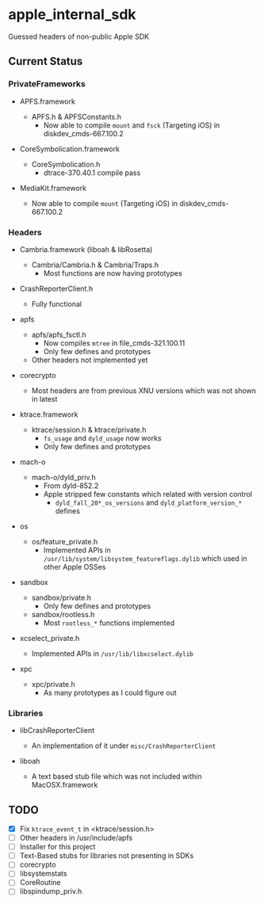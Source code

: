 # apple_internal_sdk
Guessed headers of non-public Apple SDK

## Current Status

### PrivateFrameworks

 - APFS.framework
    - APFS.h & APFSConstants.h
       - Now able to compile `mount` and `fsck` (Targeting iOS) in diskdev_cmds-667.100.2

 - CoreSymbolication.framework
    - CoreSymbolication.h
       - dtrace-370.40.1 compile pass

 - MediaKit.framework
    - Now able to compile `mount` (Targeting iOS) in diskdev_cmds-667.100.2

### Headers

 - Cambria.framework (liboah & libRosetta)
    - Cambria/Cambria.h & Cambria/Traps.h
       - Most functions are now having prototypes

 - CrashReporterClient.h
    - Fully functional

 - apfs
    - apfs/apfs_fsctl.h
       - Now compiles `mtree` in file_cmds-321.100.11
       - Only few defines and prototypes
    - Other headers not implemented yet

 - corecrypto
    - Most headers are from previous XNU versions which was not shown in latest

 - ktrace.framework
    - ktrace/session.h & ktrace/private.h
       - `fs_usage` and `dyld_usage` now works
       - Only few defines and prototypes

 - mach-o
    - mach-o/dyld_priv.h
       - From dyld-852.2
       - Apple stripped few constants which related with version control
          - `dyld_fall_20*_os_versions` and `dyld_platform_version_*` defines

 - os
    - os/feature_private.h
       - Implemented APIs in `/usr/lib/system/libsystem_featureflags.dylib` which used in other Apple OSSes

 - sandbox
    - sandbox/private.h
       - Only few defines and prototypes
    - sandbox/rootless.h
       - Most `rootless_*` functions implemented

 - xcselect_private.h
    - Implemented APIs in `/usr/lib/libxcselect.dylib`

 - xpc
    - xpc/private.h
       - As many prototypes as I could figure out

### Libraries

 - libCrashReporterClient
    - An implementation of it under `misc/CrashReporterClient`

 - liboah
    - A text based stub file which was not included within MacOSX.framework

## TODO

- [x] Fix `ktrace_event_t` in <ktrace/session.h>
- [ ] Other headers in /usr/include/apfs
- [ ] Installer for this project
- [ ] Text-Based stubs for libraries not presenting in SDKs
- [ ] corecrypto
- [ ] libsystemstats
- [ ] CoreRoutine
- [ ] libspindump_priv.h
